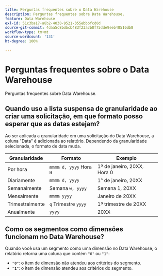 ```yaml
---
title: Perguntas frequentes sobre o Data Warehouse
description: Perguntas frequentes sobre Data Warehouse.
feature: Data Warehouse
exl-id: 51c3ba17-a8b2-4030-9521-355ebbbfcd0d
source-git-commit: 4daa5c8bdbcb483f23a3b8f75dde9eeb48516db8
workflow-type: tm+mt
source-wordcount: '131'
ht-degree: 100%

---
```


# Perguntas frequentes sobre o Data Warehouse

Perguntas frequentes sobre Data Warehouse.

## Quando uso a lista suspensa de granularidade ao criar uma solicitação, em que formato posso esperar que as datas estejam?

Ao ser aplicada a granularidade em uma solicitação do Data Warehouse, a coluna &quot;Data&quot; é adicionada ao relatório. Dependendo da granularidade selecionada, o formato de data muda.

| Granularidade | Formato | Exemplo |
| --- | --- | --- |
| Por hora | `mmmm d, yyyy` Hora `H` | 1º de janeiro, 20XX, Hora 0 |
| Diariamente | `mmmm d, yyyy` | 1° de janeiro, 20XX |
| Semanalmente | Semana `w, yyyy` | Semana 1, 20XX |
| Mensalmente | `mmmm yyyy` | Janeiro de 20XX |
| Trimestralmente | `q` Trimestre `yyyy` | 1º trimestre de 20XX |
| Anualmente | `yyyy` | 20XX |

## Como os segmentos como dimensões funcionam no Data Warehouse?

Quando você usa um segmento como uma dimensão no Data Warehouse, o relatório retorna uma coluna que contém `"0"` ou `"1"`:

* **`"0"`**: o item de dimensão não atendeu aos critérios do segmento.
* **`"1"`**: o item de dimensão atendeu aos critérios do segmento.
